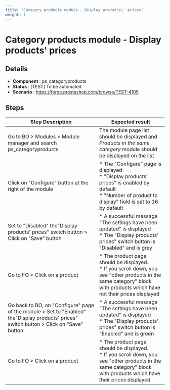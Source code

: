 ```yaml
---
title: "Category products module - Display products\' prices"
weight: 1
---
```


# Category products module - Display products\' prices
## Details
* **Component** : ps_categoryproducts
* **Status** : [TEST] To be automated
* **Scenario** : https://forge.prestashop.com/browse/TEST-4105

## Steps
| Step Description | Expected result |
| ----- | ----- |
| Go to BO > Modules > Module manager and search ps_categoryproducts | The module page list should be displayed and *Products in the same category* module should be displayed on the list |
| Click on "Configure" button at the right of the module | * The "Configure" page is displayed<br> * "Display products' prices" is enabled by default<br> * "Number of product to display" field is set to 16 by default |
| Set to "Disabled" the"Display products' prices" switch button > Click on "Save" button | * A successful message "The settings have been updated" is displayed<br> * The "Display products' prices" switch button is "Disabled" and is grey |
| Go to FO > Click on a product | * The product page should be displayed.<br> * If you scroll down, you see "other products in the same category" block with products which have not their prices displayed |
| Go back to BO, on "Configure" page of the module > Set to "Enabled" the"Display products' prices" switch button > Click on "Save" button | * A successful message "The settings have been updated" is displayed<br> * The "Display products' prices" switch button is "Enabled" and is green |
| Go to FO > Click on a product | * The product page should be displayed.<br> * If you scroll down, you see "other products in the same category" block with products which have their prices displayed |